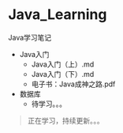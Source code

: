 # Java_Learning
Java学习笔记

- Java入门
  - Java入门（上）.md
  - Java入门（下）.md
  - 电子书：Java成神之路.pdf
- 数据库
  - 待学习。。。

> 正在学习，持续更新。。。
